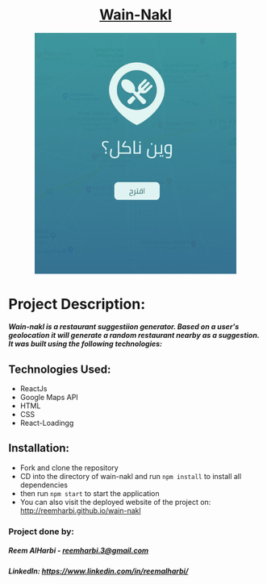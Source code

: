
<h1 align="center">
<a href="https://reemharbi.github.io/wain-nakl" target="_blank"> Wain-Nakl </a>
 </h1>

<p align="center">
<img src="./src/apps/assets/images/wain-nakl-welcome.png"
     alt="Tri_logo"
     width="400" />
  </p>

# Project Description:
##### Wain-nakl is a restaurant suggestiion generator. Based on a user's geolocation it will generate a random restaurant nearby as a suggestion. It was built using the following technologies: 

## Technologies Used:
- ReactJs
- Google Maps API
- HTML
- CSS
- React-Loadingg


## Installation:
- Fork and clone the repository
- CD into the directory of wain-nakl and run `npm install` to install all dependencies
- then run `npm start` to start the application
- You can also visit the deployed website of the project on: http://reemharbi.github.io/wain-nakl


### Project done by:
##### Reem AlHarbi - reemharbi.3@gmail.com
##### LinkedIn: https://www.linkedin.com/in/reemalharbi/